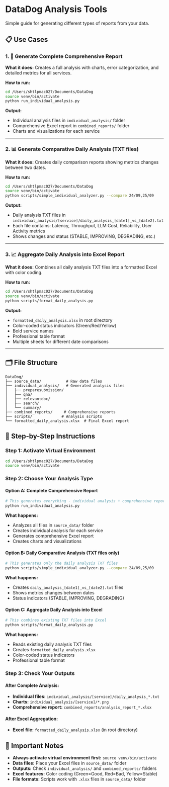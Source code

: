 # DataDog Analysis Tools

Simple guide for generating different types of reports from your data.

## 📋 Use Cases

### 1. 🎯 Generate Complete Comprehensive Report
**What it does:** Creates a full analysis with charts, error categorization, and detailed metrics for all services.

**How to run:**
```bash
cd /Users/shtlpmac027/Documents/DataDog
source venv/bin/activate
python run_individual_analysis.py
```

**Output:** 
- Individual analysis files in `individual_analysis/` folder
- Comprehensive Excel report in `combined_reports/` folder
- Charts and visualizations for each service

---

### 2. 📊 Generate Comparative Daily Analysis (TXT files)
**What it does:** Creates daily comparison reports showing metrics changes between two dates.

**How to run:**
```bash
cd /Users/shtlpmac027/Documents/DataDog
source venv/bin/activate
python scripts/simple_individual_analyzer.py --compare 24/09,25/09
```

**Output:** 
- Daily analysis TXT files in `individual_analysis/[service]/daily_analysis_[date1]_vs_[date2].txt`
- Each file contains: Latency, Throughput, LLM Cost, Reliability, User Activity metrics
- Shows changes and status (STABLE, IMPROVING, DEGRADING, etc.)

---

### 3. 📈 Aggregate Daily Analysis into Excel Report
**What it does:** Combines all daily analysis TXT files into a formatted Excel with color coding.

**How to run:**
```bash
cd /Users/shtlpmac027/Documents/DataDog
source venv/bin/activate
python scripts/format_daily_analysis.py
```

**Output:** 
- `formatted_daily_analysis.xlsx` in root directory
- Color-coded status indicators (Green/Red/Yellow)
- Bold service names
- Professional table format
- Multiple sheets for different date comparisons

---

## 🗂️ File Structure

```
DataDog/
├── source_data/           # Raw data files
├── individual_analysis/   # Generated analysis files
│   ├── preparesubmission/
│   ├── qna/
│   ├── relevantdoc/
│   ├── search/
│   └── summary/
├── combined_reports/     # Comprehensive reports
├── scripts/             # Analysis scripts
└── formatted_daily_analysis.xlsx  # Final Excel report
```

## 🚀 Step-by-Step Instructions

### **Step 1: Activate Virtual Environment**
```bash
cd /Users/shtlpmac027/Documents/DataDog
source venv/bin/activate
```

### **Step 2: Choose Your Analysis Type**

#### **Option A: Complete Comprehensive Report**
```bash
# This generates everything - individual analysis + comprehensive report
python run_individual_analysis.py
```
**What happens:**
- Analyzes all files in `source_data/` folder
- Creates individual analysis for each service
- Generates comprehensive Excel report
- Creates charts and visualizations

#### **Option B: Daily Comparative Analysis (TXT files only)**
```bash
# This generates only the daily analysis TXT files
python scripts/simple_individual_analyzer.py --compare 24/09,25/09
```
**What happens:**
- Creates `daily_analysis_[date1]_vs_[date2].txt` files
- Shows metrics changes between dates
- Status indicators (STABLE, IMPROVING, DEGRADING)

#### **Option C: Aggregate Daily Analysis into Excel**
```bash
# This combines existing TXT files into Excel
python scripts/format_daily_analysis.py
```
**What happens:**
- Reads existing daily analysis TXT files
- Creates `formatted_daily_analysis.xlsx`
- Color-coded status indicators
- Professional table format

### **Step 3: Check Your Outputs**

#### **After Complete Analysis:**
- **Individual files:** `individual_analysis/[service]/daily_analysis_*.txt`
- **Charts:** `individual_analysis/[service]/*.png`
- **Comprehensive report:** `combined_reports/analysis_report_*.xlsx`

#### **After Excel Aggregation:**
- **Excel file:** `formatted_daily_analysis.xlsx` (in root directory)

## 📝 Important Notes

- **Always activate virtual environment first:** `source venv/bin/activate`
- **Data files:** Place your Excel files in `source_data/` folder
- **Outputs:** Check `individual_analysis/` and `combined_reports/` folders
- **Excel features:** Color coding (Green=Good, Red=Bad, Yellow=Stable)
- **File formats:** Scripts work with `.xlsx` files in `source_data/` folder
